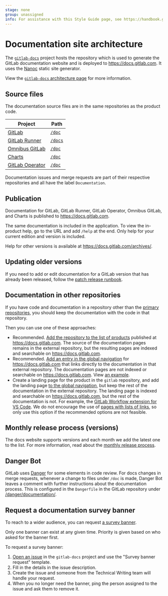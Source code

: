```yaml
---
stage: none
group: unassigned
info: For assistance with this Style Guide page, see https://handbook.gitlab.com/handbook/product/ux/technical-writing/#assignments-to-other-projects-and-subjects.
---
```


# Documentation site architecture

The [`gitlab-docs`](https://gitlab.com/gitlab-org/gitlab-docs) project hosts
the repository which is used to generate the GitLab documentation website and
is deployed to <https://docs.gitlab.com>. It uses the [Nanoc](https://nanoc.app/)
static site generator.

View the [`gitlab-docs` architecture page](https://gitlab.com/gitlab-org/gitlab-docs/-/blob/main/doc/architecture.md)
for more information.

## Source files

The documentation source files are in the same repositories as the product code.

| Project | Path |
| --- | --- |
| [GitLab](https://gitlab.com/gitlab-org/gitlab/) | [`/doc`](https://gitlab.com/gitlab-org/gitlab/-/tree/master/doc) |
| [GitLab Runner](https://gitlab.com/gitlab-org/gitlab-runner/) | [`/docs`](https://gitlab.com/gitlab-org/gitlab-runner/-/tree/main/docs) |
| [Omnibus GitLab](https://gitlab.com/gitlab-org/omnibus-gitlab/) | [`/doc`](https://gitlab.com/gitlab-org/omnibus-gitlab/tree/master/doc) |
| [Charts](https://gitlab.com/gitlab-org/charts/gitlab) | [`/doc`](https://gitlab.com/gitlab-org/charts/gitlab/tree/master/doc) |
| [GitLab Operator](https://gitlab.com/gitlab-org/cloud-native/gitlab-operator) | [`/doc`](https://gitlab.com/gitlab-org/cloud-native/gitlab-operator/-/tree/master/doc) |

Documentation issues and merge requests are part of their respective repositories and all have the label `Documentation`.

## Publication

Documentation for GitLab, GitLab Runner, GitLab Operator, Omnibus GitLab, and Charts is published to <https://docs.gitlab.com>.

The same documentation is included in the application. To view the in-product help,
go to the URL and add `/help` at the end.
Only help for your current edition and version is included.

Help for other versions is available at <https://docs.gitlab.com/archives/>.

## Updating older versions

If you need to add or edit documentation for a GitLab version that has already been
released, follow the [patch release runbook](https://gitlab.com/gitlab-org/release/docs/-/blob/master/general/patch/engineers.md).

## Documentation in other repositories

If you have code and documentation in a repository other than the [primary repositories](https://gitlab.com/gitlab-org/gitlab-docs/-/blob/main/doc/architecture.md),
you should keep the documentation with the code in that repository.

Then you can use one of these approaches:

- Recommended. [Add the repository to the list of products](https://gitlab.com/gitlab-org/gitlab-docs/-/blob/main/doc/development.md#add-a-new-product)
  published at <https://docs.gitlab.com>. The source of the documentation pages remains
  in the external repository, but the resulting pages are indexed and searchable on <https://docs.gitlab.com>.
- Recommended. [Add an entry in the global navigation](global_nav.md#add-a-navigation-entry) for
  <https://docs.gitlab.com> that links directly to the documentation in that external repository.
  The documentation pages are not indexed or searchable on <https://docs.gitlab.com>.
  View [an example](https://gitlab.com/gitlab-org/gitlab-docs/-/blob/fedb6378a3c92274ba3b6031df0d34455594e4cc/content/_data/navigation.yaml#L2944-L2946).
- Create a landing page for the product in the `gitlab` repository, and add the landing page
  [to the global navigation](global_nav.md#add-a-navigation-entry), but keep the rest
  of the documentation in the external repository. The landing page is indexed and
  searchable on <https://docs.gitlab.com>, but the rest of the documentation is not.
  For example, the [GitLab Workflow extension for VS Code](../../../user/project/repository/vscode.md).
  We do not encourage the use of [pages with lists of links](../topic_types/index.md#pages-and-topics-to-avoid),
  so only use this option if the recommended options are not feasible.

## Monthly release process (versions)

The docs website supports versions and each month we add the latest one to the list.
For more information, read about the [monthly release process](https://gitlab.com/gitlab-org/gitlab-docs/-/blob/main/doc/releases.md).

## Danger Bot

GitLab uses [Danger](https://github.com/danger/danger) for some elements in
code review. For docs changes in merge requests, whenever a change to files under `/doc`
is made, Danger Bot leaves a comment with further instructions about the documentation
process. This is configured in the `Dangerfile` in the GitLab repository under
[/danger/documentation/](https://gitlab.com/gitlab-org/gitlab/-/tree/master/danger/documentation).

## Request a documentation survey banner

To reach to a wider audience, you can request
[a survey banner](https://gitlab.com/gitlab-org/gitlab-docs/-/blob/main/doc/maintenance.md#survey-banner).

Only one banner can exist at any given time. Priority is given based on who
asked for the banner first.

To request a survey banner:

1. [Open an issue](https://gitlab.com/gitlab-org/gitlab-docs/-/issues/new?issue[title]=Survey%20banner%20request&issuable_template=Survey%20banner%20request)
   in the `gitlab-docs` project and use the "Survey banner request" template.
1. Fill in the details in the issue description.
1. Create the issue and someone from the Technical Writing team will handle your request.
1. When you no longer need the banner, ping the person assigned to the issue and ask them to remove it.
